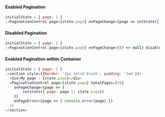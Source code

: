 #### Enabled Pagination

```js
initialState = { page: 1 }
;<PaginationControl page={state.page} onPageChange={page => setState({ page })} />
```

#### Disabled Pagination

```js
initialState = { page: 2 }
;<PaginationControl page={state.page} onPageChange={() => null} disabled />
```

#### Enabled Pagination within Container

```js
initialState = { page: 1 }
;<section style={{border: '1px solid black', padding: '1em'}}>
  <div>My page : {state.page}</div>
  <PaginationControl page={state.page} totalPages={20}
    onPageChange={page => {
    	setState({ page: page || state.page}) 
    }}
    onPageError={page => { console.error(page) }}
  />
</section>
```
